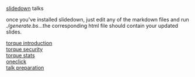 [slidedown](https://github.com/nakajima/slidedown "slidedown") talks  

once you've installed slidedown, just edit any of the markdown files and run *./generate.bs*...the corresponding html file should contain your updated slides.
  
[torque introduction](http://pwmckenna.github.com/talks/torque_introduction/slides.html "intro")  
[torque security](http://pwmckenna.github.com/talks/torque_security/slides.html "security")  
[torque stats](http://pwmckenna.github.com/talks/torque_stats/slides.html "stats")  
[oneclick](http://pwmckenna.github.com/talks/oneclick/slides.html "oneclick")  
[talk preparation](http://pwmckenna.github.com/talks/talk_preparation/slides.html "preparation")  
